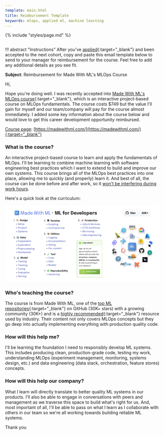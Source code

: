 ```yaml
---
template: main.html
title: Reimbursement Template
keywords: mlops, applied ml, machine learning
---
```


{% include "styles/page.md" %}

##

!!! abstract "Instructions"
    After you've [applied](https://madewithml.com/#pricing){:target="_blank"} and been accepted to the next cohort, copy and paste this email template below to send to your manager for reimbursement for the course. Feel free to add any additional details as you see fit.

**Subject**: Reimbursement for Made With ML's MLOps Course

Hi,

Hope you're doing well. I was recently accepted into [Made With ML's MLOps course](https://madewithml.com/){:target="_blank"}, which is an interactive project-based course on MLOps fundamentals. The course costs $749 but the value I'll gain for myself and our team/company will pay for the course almost immediately. I added some key information about the course below and would love to get this career development opportunity reimbursed.

<u>Course page</u>: [https://madewithml.com/](https://madewithml.com/){:target="_blank"}

### What is the course?

An interactive project-based course to learn and apply the fundamentals of MLOps. I'll be learning to combine machine learning with software engineering best practices which I want to extend to build and improve our own systems. This course brings all of the MLOps best practices into one place, allowing me to quickly (and properly) learn it. And best of all, the course can be done before and after work, so it <u>won't be interfering during work hours</u>.

Here's a quick look at the curriculum:

<div class="ai-center-all">
    <img width="700" src="/static/images/mlops.png" alt="MLOps course syllabus">
</div>

### Who's teaching the course?

The course is from Made With ML, one of the [top ML repositories](https://github.com/GokuMohandas/Made-With-ML){:target="_blank"} on GitHub (30K+ stars) with a growing community (30K+) and is a [highly recommended](https://madewithml.com/#wall-of-love){:target="_blank"} resource used by industry. Their content not only covers MLOps concepts but they go deep into actually implementing everything with production quality code.

### How will this help me?

I'll be learning the foundation I need to responsibly develop ML systems. This includes producing clean, production-grade code, testing my work, understanding MLOps (experiment management, monitoring, systems design, etc.) and data engineering (data stack, orchestration, feature stores) concepts.

### How will this help our company?

What I learn will directly translate to better quality ML systems in our products. I'll also be able to engage in conversations with peers and management as we traverse this space to build what's right for us. And, most important of all, I'll be able to pass on what I learn as I collaborate with others in our team so we're all working towards building reliable ML systems.

Thank you